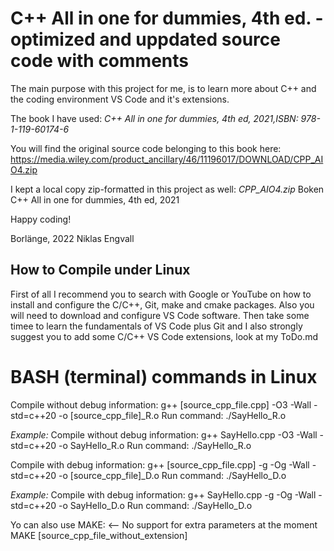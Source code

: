 # C++ All in one for dummies, 4th ed. - optimized and uppdated source code with comments

The main purpose with this project for me, is to learn more about C++ and the coding environment VS Code and it's extensions. 

The book I have used: <em>C++ All in one for dummies, 4th ed, 2021,ISBN: 978-1-119-60174-6</em>

You will find the original source code belonging to this book here:
https://media.wiley.com/product_ancillary/46/11196017/DOWNLOAD/CPP_AIO4.zip

I kept a local copy zip-formatted in this project as well: <em>CPP_AIO4.zip</em> 
Boken C++ All in one for dummies, 4th ed, 2021 

Happy coding!

Borlänge, 2022
Niklas Engvall

## How to Compile under Linux

First of all I recommend you to search with Google or YouTube on how to install and configure the C/C++, Git, make and cmake packages. 
Also you will need to download and configure VS Code software. Then take some timee to learn the fundamentals of VS Code plus Git and I also strongly suggest you to add some C/C++ VS Code extensions, look at my ToDo.md

# BASH (terminal) commands in Linux

Compile without debug information:   g++ [source_cpp_file.cpp] -O3 -Wall -std=c++20 -o [source_cpp_file]_R.o
Run command:                         ./SayHello_R.o

<em>Example:</em>
Compile without debug information:   g++ SayHello.cpp -O3 -Wall -std=c++20 -o SayHello_R.o
Run command:                         ./SayHello_R.o


Compile with debug information:      g++ [source_cpp_file.cpp] -g -Og -Wall -std=c++20 -o [source_cpp_file]_D.o
Run command:                         ./SayHello_D.o

<em>Example:</em>
Compile with debug information:      g++ SayHello.cpp -g -Og -Wall -std=c++20 -o SayHello_D.o
Run command:                         ./SayHello_D.o

Yo can also use MAKE:  <-- No support for extra parameters at the moment
MAKE [source_cpp_file_without_extension]
